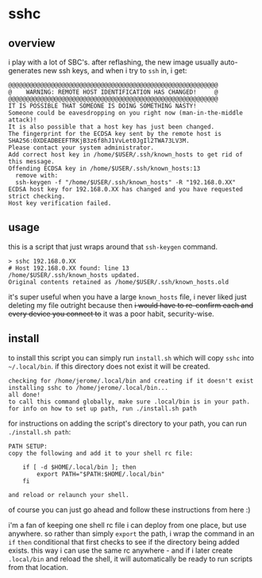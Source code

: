 # sshc

## overview 

i play with a lot of SBC's. after reflashing, the new image usually auto-generates new ssh keys, and when i try to `ssh` in, i get:

```
@@@@@@@@@@@@@@@@@@@@@@@@@@@@@@@@@@@@@@@@@@@@@@@@@@@@@@@@@@@
@    WARNING: REMOTE HOST IDENTIFICATION HAS CHANGED!     @
@@@@@@@@@@@@@@@@@@@@@@@@@@@@@@@@@@@@@@@@@@@@@@@@@@@@@@@@@@@
IT IS POSSIBLE THAT SOMEONE IS DOING SOMETHING NASTY!
Someone could be eavesdropping on you right now (man-in-the-middle attack)!
It is also possible that a host key has just been changed.
The fingerprint for the ECDSA key sent by the remote host is
SHA256:0XDEADBEEFTRKjB3z6f8hJ1VvLet0JgIl2TWA73LV3M.
Please contact your system administrator.
Add correct host key in /home/$USER/.ssh/known_hosts to get rid of this message.
Offending ECDSA key in /home/$USER/.ssh/known_hosts:13
  remove with:
  ssh-keygen -f "/home/$USER/.ssh/known_hosts" -R "192.168.0.XX"
ECDSA host key for 192.168.0.XX has changed and you have requested strict checking.
Host key verification failed.
```

## usage 

this is a script that just wraps around that `ssh-keygen` command. 

```
> sshc 192.168.0.XX
# Host 192.168.0.XX found: line 13
/home/$USER/.ssh/known_hosts updated.
Original contents retained as /home/$USER/.ssh/known_hosts.old
```
it's super useful when you have a large `known_hosts` file, i never liked just deleting my file outright because then ~~i would have to re-confirm each and every device you connect to~~ it was a poor habit, security-wise.

## install 

to install this script you can simply run `install.sh` which will copy `sshc` into `~/.local/bin`. if this directory does not exist it will be created. 

```
checking for /home/jerome/.local/bin and creating if it doesn't exist
installing sshc to /home/jerome/.local/bin...
all done!
to call this command globally, make sure .local/bin is in your path.
for info on how to set up path, run ./install.sh path
```

for instructions on adding the script's directory to your path, you can run `./install.sh path`:

```
PATH SETUP:
copy the following and add it to your shell rc file:

    if [ -d $HOME/.local/bin ]; then
        export PATH="$PATH:$HOME/.local/bin"
    fi

and reload or relaunch your shell.
```

of course you can just go ahead and follow these instructions from here :)

i'm a fan of keeping one shell rc file i can deploy from one place, but use anywhere. so rather than simply `export` the path, i wrap the command in an `if` `then` conditional that first checks to see if the directory being added exists. this way i can use the same rc anywhere - and if i later create `.local/bin` and reload the shell, it will automatically be ready to run scripts from that location. 


